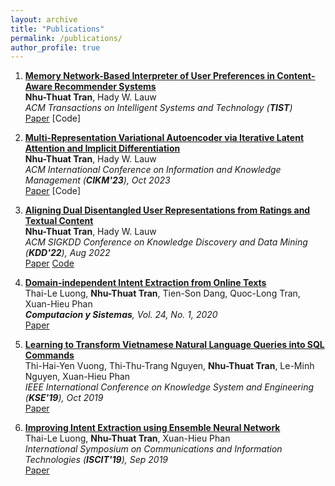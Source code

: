 ```yaml
---
layout: archive
title: "Publications"
permalink: /publications/
author_profile: true
---
```

1. <b> [Memory Network-Based Interpreter of User Preferences in Content-Aware Recommender Systems]()</b> <br><b>Nhu-Thuat Tran</b>, Hady W. Lauw <br><i> ACM Transactions on Intelligent Systems and Technology (<b>TIST</b>) </i> <br>[Paper](https://dl.acm.org/doi/10.1145/3625239) [Code]<br>

2. <b> [Multi-Representation Variational Autoencoder via Iterative Latent Attention and Implicit Differentiation]()</b> <br><b>Nhu-Thuat Tran</b>, Hady W. Lauw <br><i> ACM International Conference on Information and Knowledge Management (<b>CIKM'23</b>), Oct 2023 </i> <br>[Paper](https://drive.google.com/file/d/1OMe5GeBBaJq-1CwsEUdyL8ZKEt9o362L/view?usp=share_link) [Code]<br>

3. <b> [Aligning Dual Disentangled User Representations from Ratings and Textual Content]()</b> <br><b>Nhu-Thuat Tran</b>, Hady W. Lauw <br><i> ACM SIGKDD Conference on Knowledge Discovery and Data Mining (<b>KDD'22</b>), Aug 2022 </i> <br>[Paper](https://ink.library.smu.edu.sg/cgi/viewcontent.cgi?article=8601&context=sis_research) [Code](https://github.com/PreferredAI/ADDVAE)<br>

4. <b> [Domain-independent Intent Extraction from Online Texts]()</b> <br>Thai-Le Luong, <b>Nhu-Thuat Tran</b>, Tien-Son Dang, Quoc-Long Tran, Xuan-Hieu Phan <br><i> <b>Computacion y Sistemas</b>, Vol. 24, No. 1, 2020 </i> <br>[Paper](http://www.scielo.org.mx/pdf/cys/v24n1/1405-5546-cys-24-01-331.pdf)

5. <b> [Learning to Transform Vietnamese Natural Language Queries into SQL Commands]()</b> <br>Thi-Hai-Yen Vuong, Thi-Thu-Trang Nguyen, <b>Nhu-Thuat Tran</b>, Le-Minh Nguyen, Xuan-Hieu Phan <br><i> IEEE International Conference on Knowledge System and Engineering (<b>KSE'19</b>), Oct 2019 </i> <br>[Paper](https://ieeexplore.ieee.org/document/8919393)

6. <b> [Improving Intent Extraction using Ensemble Neural Network]()</b> <br>Thai-Le Luong, <b>Nhu-Thuat Tran</b>, Xuan-Hieu Phan <br><i> International Symposium on Communications and Information Technologies (<b>ISCIT'19</b>), Sep 2019 </i> <br>[Paper](https://ieeexplore.ieee.org/document/8905140)